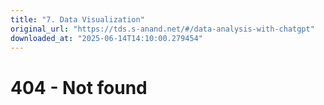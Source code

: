 ```yaml
---
title: "7. Data Visualization"
original_url: "https://tds.s-anand.net/#/data-analysis-with-chatgpt"
downloaded_at: "2025-06-14T14:10:00.279454"
---
```


404 - Not found
===============
